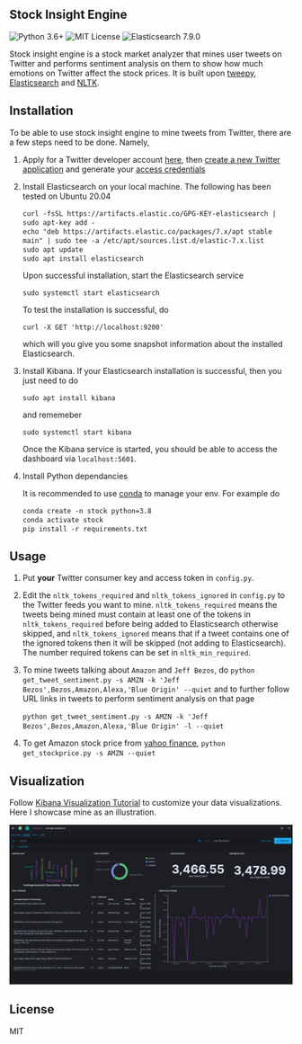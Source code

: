 ## Stock Insight Engine

![Python 3.6+](https://img.shields.io/badge/Python-3.6%2B-blue)
![MIT License](https://img.shields.io/badge/License-MIT-brightgreen)
![Elasticsearch 7.9.0](https://img.shields.io/badge/Elasticsearch-7.9.0-yellow)

Stock insight engine is a stock market analyzer that mines user tweets on Twitter and performs sentiment analysis on them to show how much emotions on Twitter affect the stock prices. It is built upon [tweepy](https://www.tweepy.org/), [Elasticsearch](https://www.elastic.co/elasticsearch/) and [NLTK](https://www.nltk.org/). 

## Installation

To be able to use stock insight engine to mine tweets from Twitter, there are a few steps need to be done. Namely, 

1. Apply for a Twitter developer account [here](https://developer.twitter.com/en/apply-for-access), then [create a new Twitter application](https://developer.twitter.com/en/docs/basics/developer-portal/guides/apps.html) and generate your [access credentials](https://developer.twitter.com/en/docs/basics/authentication/guides/access-tokens.html)

2. Install Elasticsearch on your local machine. The following has been tested on Ubuntu 20.04

    ```
    curl -fsSL https://artifacts.elastic.co/GPG-KEY-elasticsearch | sudo apt-key add -
    echo "deb https://artifacts.elastic.co/packages/7.x/apt stable main" | sudo tee -a /etc/apt/sources.list.d/elastic-7.x.list
    sudo apt update
    sudo apt install elasticsearch
    ```

    Upon successful installation, start the Elasticsearch service

    ```
    sudo systemctl start elasticsearch
    ```

    To test the installation is successful, do
    ```
    curl -X GET 'http://localhost:9200'
    ```
    which will you give you some snapshot information about the installed Elasticsearch. 

3. Install Kibana. If your Elasticsearch installation is successful, then you just need to do 
    
    ```
    sudo apt install kibana
    ```
    
    and rememeber 
    ```
    sudo systemctl start kibana
    ```
    Once the Kibana service is started, you should be able to access the dashboard via ```localhost:5601```.

4. Install Python dependancies

    It is recommended to use [conda](https://docs.conda.io/en/latest/) to manage your env. For example do

    ```
    conda create -n stock python=3.8
    conda activate stock
    pip install -r requirements.txt
    ```

## Usage

1. Put **your** Twitter consumer key and access token in ```config.py```.

2. Edit the ```nltk_tokens_required``` and ```nltk_tokens_ignored``` in ```config.py``` to the Twitter feeds you want to mine. ```nltk_tokens_required``` means 
    the tweets being mined must contain at least one of the tokens in ```nltk_tokens_required``` before being added to Elasticsearch otherwise skipped, and ```nltk_tokens_ignored``` means that if a tweet contains one of the ignored tokens then it will be skipped (not adding to Elasticsearch). The number required tokens can be set in ```nltk_min_required```.

3. To mine tweets talking about ```Amazon``` and ```Jeff Bezos```, do
    ```python get_tweet_sentiment.py -s AMZN -k 'Jeff Bezos',Bezos,Amazon,Alexa,'Blue Origin' --quiet```
    and to further follow URL links in tweets to perform sentiment analysis on that page

    ```python get_tweet_sentiment.py -s AMZN -k 'Jeff Bezos',Bezos,Amazon,Alexa,'Blue Origin' -l --quiet```

4. To get Amazon stock price from [yahoo finance](https://finance.yahoo.com/quote/AMZN/?p=AMZN), 
    ```python get_stockprice.py -s AMZN --quiet```

## Visualization

Follow [Kibana Visualization Tutorial](https://www.elastic.co/guide/en/kibana/current/tutorial-visualizing.html) to customize your data visualizations. Here I showcase mine as an illustration.
<p align="center">
<img src="./images/dashboard.png">
</p>

## License

MIT